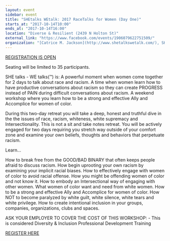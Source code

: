 ```yaml
---
layout: event
sidebar: event
title: "SHEtalks WEtalk: 2017 RaceTalks for Women (Day One)"
starts_at: "2017-10-14T10:00"
ends_at: "2017-10-14T16:00"
location: "Diverse & Resilient (2439 N Holton St)"
external_link: "https://www.facebook.com/events/1906079622751509/"
organization: "[Catrice M. Jackson](http://www.shetalkswetalk.com/), SHEtalks WEtalk"
---
```


[REGISTRATION IS OPEN](http://www.shetalkswetalk.com/Join-Us-.html)

Seating will be limited to 35 participants.

SHE talks - WE talks(™) is:
A powerful moment when women come together for 2 days to talk about race and racism. A time when women learn how to have productive conversations about racism so they can create PROGRESS instead of PAIN during difficult conversations about racism. A weekend workshop where you learn how to be a strong and effective Ally and Accomplice for women of color. 

During this two-day retreat you will take a deep, honest and truthful dive in the the issues of race, racism, whiteness, white supremacy and Intersectionality. This is not a sit and take notes retreat. You will be actively engaged for two days requiring you stretch way outside of your comfort zone and examine your own beliefs, thoughts and behaviors that perpetuate racism. 

Learn...

How to break free from the GOOD/BAD BINARY that often keeps people afraid to discuss racism. 
How begin uprooting your own racism by examining your implicit racial biases. 
How to effectively engage with women of color to avoid racial offense. 
How you might be offending women of color and not know it. 
How to embody an Intersectional way of engaging with other women. 
What women of color want and need from white women. 
How to be a strong and effective Ally and Accomplice for women of color.
How NOT to become paralyzed by white guilt, white silence, white tears and white privilege. 
How to create intentional inclusion in your groups, companies, organizations, clubs and spaces. 

ASK YOUR EMPLOYER TO COVER THE COST OF THIS WORKSHOP: - This is considered Diversity & Inclusion Professional Development Training 

[REGISTER HERE](http://www.shetalkswetalk.com/Join-Us-.html)
